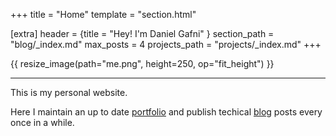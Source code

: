 +++
title = "Home"
template = "section.html"

[extra]
header = {title = "Hey! I'm Daniel Gafni" }
section_path = "blog/_index.md"
max_posts = 4
projects_path = "projects/_index.md"
+++

{{ resize_image(path="me.png", height=250, op="fit_height") }}

---

This is my personal website. 

Here I maintain an up to date [portfolio](@/projects/_index.md) and publish techical [blog](@/blog/_index.md) posts every once in a while. 
